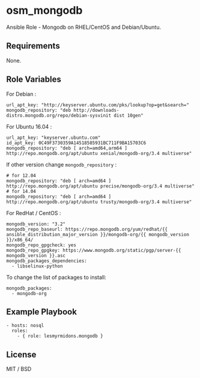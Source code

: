 osm_mongodb
====================

Ansible Role - Mongodb on RHEL/CentOS and Debian/Ubuntu.

## Requirements

None.

## Role Variables

For Debian :

	url_apt_key: "http://keyserver.ubuntu.com/pks/lookup?op=get&search="
	mongodb_repository: "deb http://downloads-distro.mongodb.org/repo/debian-sysvinit dist 10gen"

For Ubuntu 16.04 :

    url_apt_key: "keyserver.ubuntu.com"
    id_apt_key: 0C49F3730359A14518585931BC711F9BA15703C6
    mongodb_repository: "deb [ arch=amd64,arm64 ] http://repo.mongodb.org/apt/ubuntu xenial/mongodb-org/3.4 multiverse"

If other version change `mongodb_repository` :

    # for 12.04
    mongodb_repository: "deb [ arch=amd64 ] http://repo.mongodb.org/apt/ubuntu precise/mongodb-org/3.4 multiverse"
    # for 14.04
    mongodb_repository: "deb [ arch=amd64 ] http://repo.mongodb.org/apt/ubuntu trusty/mongodb-org/3.4 multiverse"

For RedHat / CentOS :

    mongodb_version: "3.2"
    mongodb_repo_baseurl: https://repo.mongodb.org/yum/redhat/{{ ansible_distribution_major_version }}/mongodb-org/{{ mongodb_version }}/x86_64/
    mongodb_repo_gpgcheck: yes
    mongodb_repo_gpgkey: https://www.mongodb.org/static/pgp/server-{{ mongodb_version }}.asc
    mongodb_packages_dependencies:
      - libselinux-python


To change the list of packages to install:

	mongodb_packages:
	  - mongodb-org

## Example Playbook

    - hosts: nosql
      roles:
        - { role: lesmyrmidons.mongodb }

## License

MIT / BSD
